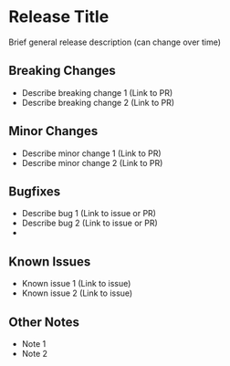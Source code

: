 <!-- This is a sample you can use to help structure items you want to add to @vNext.md -->
# Release Title
Brief general release description (can change over time)

<!-- changes that break backwards compatiblity and result in a major version bump -->
## Breaking Changes
- Describe breaking change 1 (Link to PR)
- Describe breaking change 2 (Link to PR)

<!-- changes that increment minor version, like new features, non-breaking behavior changes -->
## Minor Changes
- Describe minor change 1 (Link to PR)
- Describe minor change 2 (Link to PR)

<!-- similar to/may overlap with minor changes, but specifically addressing bugs -->
## Bugfixes
- Describe bug 1 (Link to issue or PR)
- Describe bug 2 (Link to issue or PR)
-
<!-- known issues related to new changes in this release -->
## Known Issues
- Known issue 1 (Link to issue)
- Known issue 2 (Link to issue)

<!-- misc? -->
## Other Notes
- Note 1
- Note 2

